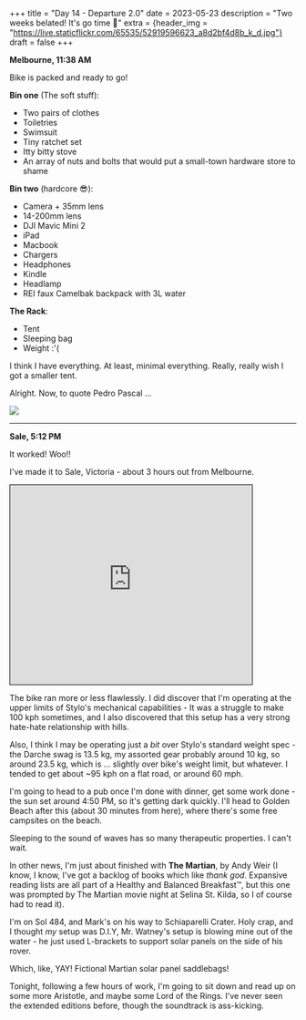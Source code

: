 +++
title = "Day 14 - Departure 2.0"
date = 2023-05-23
description = "Two weeks belated! It's go time 🚀"
extra = {header_img = "https://live.staticflickr.com/65535/52919596623_a8d2bf4d8b_k_d.jpg"}
draft = false
+++

**Melbourne, 11:38 AM**

Bike is packed and ready to go! 

**Bin one** (The soft stuff): 
* Two pairs of clothes
* Toiletries
* Swimsuit
* Tiny ratchet set 
* Itty bitty stove
* An array of nuts and bolts that would put a small-town hardware store to shame

**Bin two** (hardcore 😎): 
* Camera + 35mm lens
* 14-200mm lens
* DJI Mavic Mini 2
* iPad
* Macbook
* Chargers
* Headphones
* Kindle
* Headlamp
* REI faux Camelbak backpack with 3L water

**The Rack**: 
* Tent
* Sleeping bag
* Weight :'(

I think I have everything. At least, minimal everything. Really, really wish I got a smaller tent. 

<div class="gallery">
    <a href="https://live.staticflickr.com/65535/52919299744_b3078ca4b8_k_d.jpg" data-ngthumb="https://live.staticflickr.com/65535/52919299744_5ef38bb286_c_d.jpg"></a>
</div>

Alright. Now, to quote Pedro Pascal ...

<img src="https://live.staticflickr.com/65535/52919554175_ee7dd0d673_o.gif" style="margin: 0 auto; display: block; margin-top: 0.5em; margin-bottom: 0.5em;" /> 

---

**Sale, 5:12 PM**

It worked! Woo!!

I've made it to Sale, Victoria - about 3 hours out from Melbourne. 

<iframe width="425" height="350" frameborder="0" scrolling="no" marginheight="0" marginwidth="0" src="https://www.openstreetmap.org/export/embed.html?bbox=146.8357086181641%2C-38.27214946801411%2C147.3026275634766%2C-37.93282521519654&amp;layer=mapnik&amp;marker=-38.10268432504872%2C147.0691680908203" style="border: 1px solid black"></iframe>

The bike ran more or less flawlessly. I did discover that I'm operating at the upper limits of Stylo's mechanical capabilities - It was a struggle to make 100 kph sometimes, and I also discovered that this setup has a very strong hate-hate relationship with hills. 

Also, I think I may be operating just a *bit* over Stylo's standard weight spec - the Darche swag is 13.5 kg, my assorted gear probably around 10 kg, so around 23.5 kg, which is ... slightly over bike's weight limit, but whatever. I tended to get about ~95 kph on a flat road, or around 60 mph. 

I'm going to head to a pub once I'm done with dinner, get some work done - the sun set around 4:50 PM, so it's getting dark quickly. I'll head to Golden Beach after this (about 30 minutes from here), where there's some free campsites on the beach. 

Sleeping to the sound of waves has so many therapeutic properties. I can't wait. 

<div class="gallery">
    <a href="https://live.staticflickr.com/65535/52919294654_7bc828c2cd_k_d.jpg" data-ngthumb="https://live.staticflickr.com/65535/52919294654_357f528673_c_d.jpg"></a>
    <a href="https://live.staticflickr.com/65535/52919135946_7f95411cd6_k_d.jpg" data-ngthumb="https://live.staticflickr.com/65535/52919135946_f774e7da0c_c_d.jpg"></a>
    <a href="https://live.staticflickr.com/65535/52919294634_4d7ba198b4_k_d.jpg" data-ngthumb="https://live.staticflickr.com/65535/52919294634_177e0750dc_c_d.jpg"></a>
</div>

In other news, I'm just about finished with **The Martian**, by Andy Weir (I know, I know, I've got a backlog of books which like *thank god*. Expansive reading lists are all part of a Healthy and Balanced Breakfast™, but this one was prompted by The Martian movie night at Selina St. Kilda, so I of course had to read it). 

I'm on Sol 484, and Mark's on his way to Schiaparelli Crater. Holy crap, and I thought *my* setup was D.I.Y, Mr. Watney's setup is blowing mine out of the water - he just used L-brackets to support solar panels on the side of his rover.

Which, like, YAY! Fictional Martian solar panel saddlebags!

Tonight, following a few hours of work, I'm going to sit down and read up on some more Aristotle, and maybe some Lord of the Rings. I've never seen the extended editions before, though the soundtrack is ass-kicking. 